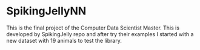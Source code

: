 # SpikingJellyNN
This is the final project of the Computer Data Scientist Master. This is developed by SpikingJelly repo and after try their examples I started with a new dataset with 19 animals to test the library.
